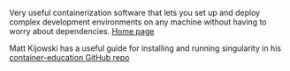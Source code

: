 Very useful containerization software that lets you set up and deploy complex development environments on any machine without having to worry about dependencies. [Home page](https://sylabs.io/)

Matt Kijowski has a useful guide for installing and running singularity in his [container-education GitHub repo](https://github.com/mkijowski/container-education)